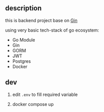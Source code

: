 ## description

this is backend project base on [Gin](https://github.com/gin-gonic/gin)

using very basic tech-stack of go ecosystem:

- Go Module
- Gin       
- GORM
- JWT
- Postgres
- Docker

## dev

1. edit ```.env``` to fill required variable

2. docker compose up